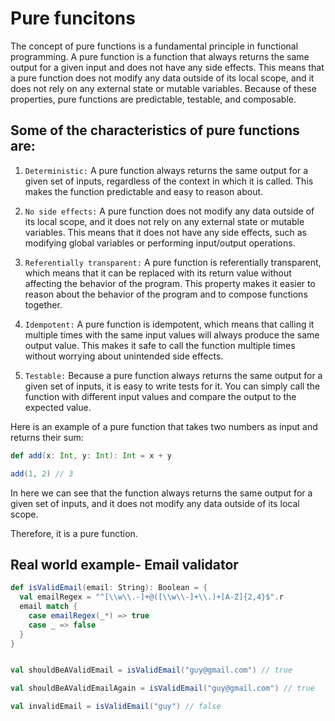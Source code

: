 # Pure funcitons
The concept of pure functions is a fundamental principle in functional programming. A pure function is a function that always returns the same output for a given input and does not have any side effects. This means that a pure function does not modify any data outside of its local scope, and it does not rely on any external state or mutable variables. Because of these properties, pure functions are predictable, testable, and composable.

## Some of the characteristics of pure functions are:
1. `Deterministic:` A pure function always returns the same output for a given set of inputs, regardless of the context in which it is called. This makes the function predictable and easy to reason about.

2. `No side effects:` A pure function does not modify any data outside of its local scope, and it does not rely on any external state or mutable variables. This means that it does not have any side effects, such as modifying global variables or performing input/output operations.

3. `Referentially transparent:` A pure function is referentially transparent, which means that it can be replaced with its return value without affecting the behavior of the program. This property makes it easier to reason about the behavior of the program and to compose functions together.

4. `Idempotent:` A pure function is idempotent, which means that calling it multiple times with the same input values will always produce the same output value. This makes it safe to call the function multiple times without worrying about unintended side effects.

5. `Testable:` Because a pure function always returns the same output for a given set of inputs, it is easy to write tests for it. You can simply call the function with different input values and compare the output to the expected value.


Here is an example of a pure function that takes two numbers as input and returns their sum:

```scala
def add(x: Int, y: Int): Int = x + y

add(1, 2) // 3

```

In here we can see that the function always returns the same output for a given set of inputs, and it does not modify any data outside of its local scope. 

Therefore, it is a pure function.

## Real world example- Email validator

```scala
def isValidEmail(email: String): Boolean = {
  val emailRegex = "^[\\w\\.-]+@([\\w\\-]+\\.)+[A-Z]{2,4}$".r
  email match {
    case emailRegex(_*) => true
    case _ => false
  }
}


val shouldBeAValidEmail = isValidEmail("guy@gmail.com") // true

val shouldBeAValidEmailAgain = isValidEmail("guy@gmail.com") // true

val invalidEmail = isValidEmail("guy") // false
```